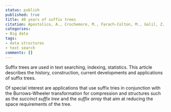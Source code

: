 ```yaml
---
status: publish
published: true
title: 40 years of suffix trees
citation: Apostolico, A., Crochemore, M., Farach-Colton, M., Galil, Z., & Muthukrishnan, S. (2016). 40 Years of Suffix Trees. Commun. ACM, 59(4), 66–73. https://doi.org/10.1145/2810036
categories:
- Big data
tags:
- data structures
- text search
comments: []
---
```

Suffix trees are used in text searching, indexing, statistics. This article describes the history, construction, current developments and applications of suffix trees. 

Of special interest are applications that use suffix tries in conjunction with the Burrows-Wheeler transformation for compression and structures such as the *succinct suffix tree* and the *suffix array* that aim at reducing the space requirements of the tree.
